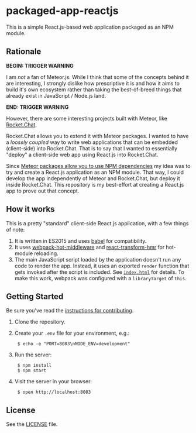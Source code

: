 # packaged-app-reactjs

This is a simple React.js-based web application packaged as an NPM module.

## Rationale

**BEGIN: TRIGGER WARNING**

I am _not_ a fan of Meteor.js. While I think that some of the concepts behind it are interesting, I strongly dislike how prescriptive it is and how it aims to build it's own ecosystem rather than taking the best-of-breed things that already exist in JavaScript / Node.js land.

**END: TRIGGER WARNING**

However, there are some interesting projects built with Meteor, like [Rocket.Chat](https://rocket.chat/).

Rocket.Chat allows you to extend it with Meteor packages. I wanted to have a _loosely coupled_ way to write web applications that can be embedded (client-side) into Rocket.Chat. That is to say that I wanted to essentially "deploy" a client-side web app using React.js into Rocket.Chat.

Since [Meteor packages allow you to use NPM dependencies](https://themeteorchef.com/snippets/using-npm-packages/) my idea was to try and create a React.js application as an NPM module. That way, I could develop the app independently of Meteor and Rocket.Chat, but deploy it inside Rocket.Chat. This repository is my best-effort at creating a React.js app to prove out that concept.
## How it works

This is a pretty "standard" client-side React.js application, with a few things of note:

1. It is written in ES2015 and uses [babel](https://babeljs.io) for compatibility.
2. It uses [webpack-hot-middleware](https://github.com/glenjamin/webpack-hot-middleware) and [react-transform-hmr](https://github.com/gaearon/react-transform-hmr) for hot-module reloading.
3. The main JavaScript script loaded by the application doesn't run any code to render the app. Instead, it uses an exported `render` function that gets invoked after the script is included. See [`index.html`](index.html) for details. To make this work, webpack was configured with a `libraryTarget` of `this`.

## Getting Started

Be sure you've read the [instructions for contributing](./CONTRIBUTING.md).

1. Clone the repository.
2. Create your `.env` file for your environment, e.g.:

        $ echo -e "PORT=8083\nNODE_ENV=development"

3. Run the server:

        $ npm install
        $ npm start


4. Visit the server in your browser:

        $ open http://localhost:8083


## License

See the [LICENSE](./LICENSE) file.
